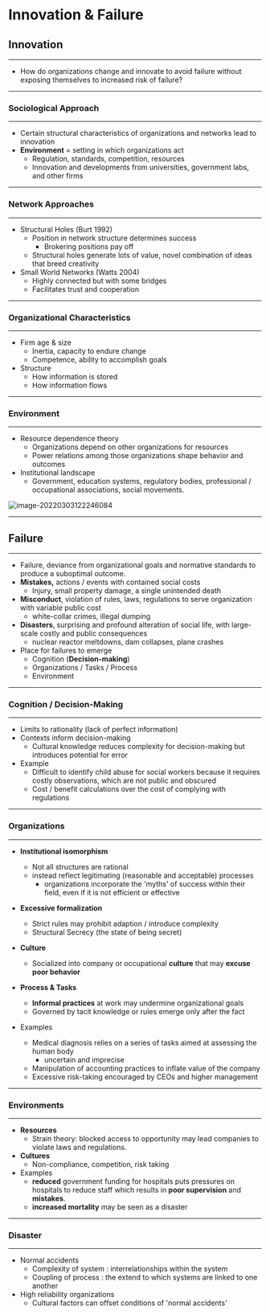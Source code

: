 # Innovation & Failure

## Innovation

------

- How do organizations change and innovate to avoid failure without exposing themselves to increased risk of failure?

------

### Sociological Approach

------

- Certain structural characteristics of organizations and networks lead to innovation
- **Environment** = setting in which organizations act
  - Regulation, standards, competition, resources
  - Innovation and developments from universities, government labs, and other firms

------

### Network Approaches

------

- Structural Holes (Burt 1992)
  - Position in network structure determines success
    - Brokering positions pay off
  - Structural holes generate lots of value, novel combination of ideas that breed creativity
- Small World Networks (Watts 2004)
  - Highly connected but with some bridges
  - Facilitates trust and cooperation

------

### Organizational Characteristics

------

- Firm age & size
  - Inertia, capacity to endure change
  - Competence, ability to accomplish goals
- Structure
  - How information is stored
  - How information flows

------

### Environment

------

- Resource dependence theory
  - Organizations depend on other organizations for resources
  - Power relations among those organizations shape behavior and outcomes
- Institutional landscape
  - Government, education systems, regulatory bodies, professional / occupational associations, social movements.

![image-20220303122246084](F:\CourseNote\Winter2022\Winter2022Md\SOC366\image-20220303122246084.png)

------

## Failure

------

- Failure, deviance from organizational goals and normative standards to produce a suboptimal outcome.
- **Mistakes,** actions / events with contained social costs
  - Injury, small property damage, a single unintended death
- **Misconduct**, violation of rules, laws, regulations to serve organization with variable public cost
  - white-collar crimes, illegal dumping
- **Disasters**, surprising and profound alteration of social life, with large-scale costly and public consequences
  - nuclear reactor meltdowns, dam collapses, plane crashes
- Place for failures to emerge
  - Cognition (**Decision-making**)
  - Organizations / Tasks / Process
  - Environment

------

### Cognition / Decision-Making

------

- Limits to rationality (lack of perfect information)
- Contexts inform decision-making
  - Cultural knowledge reduces complexity for decision-making but introduces potential for error
- Example
  - Difficult to identify child abuse for social workers because it requires costly observations, which are not public and obscured
  - Cost / benefit calculations over the cost of complying with regulations

------

### Organizations

------

- **Institutional isomorphism** 
  - Not all structures are rational
  - instead reflect legitimating (reasonable and acceptable) processes
    - organizations incorporate the 'myths' of success within their field, even if it is not efficient or effective
- **Excessive formalization**
  - Strict rules may prohibit adaption / introduce complexity
  - Structural Secrecy (the state of being secret)
- **Culture**
  - Socialized into company or occupational **culture** that may **excuse poor behavior**
- **Process & Tasks**
  - **Informal practices** at work may undermine organizational goals
  - Governed by tacit knowledge or rules emerge only after the fact

- Examples
  - Medical diagnosis relies on a series of tasks aimed at assessing the human body
    - uncertain and imprecise
  - Manipulation of accounting practices to inflate value of the company
  - Excessive risk-taking encouraged by CEOs and higher management

------

### Environments

------

- **Resources**
  - Strain theory: blocked access to opportunity may lead companies to violate laws and regulations.
- **Cultures**
  - Non-compliance, competition, risk taking
- Examples
  - **reduced** government funding for hospitals puts pressures on hospitals to reduce staff which results in **poor supervision** and **mistakes**.
  - **increased mortality** may be seen as a disaster

------

### Disaster

------

- Normal accidents
  - Complexity of system : interrelationships within the system
  - Coupling of process : the extend to which systems are linked to one another
- High reliability organizations
  - Cultural factors can offset conditions of 'normal accidents'